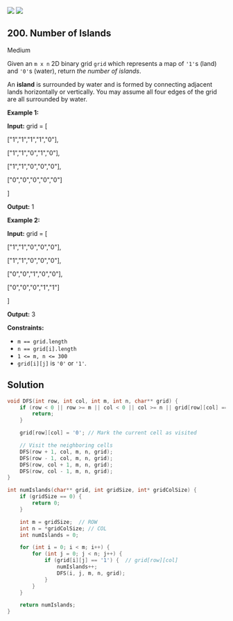 [![](https://img.shields.io/github/stars/javadev/LeetCode-in-All?label=Stars&style=flat-square)](https://github.com/javadev/LeetCode-in-All)
[![](https://img.shields.io/github/forks/javadev/LeetCode-in-All?label=Fork%20me%20on%20GitHub%20&style=flat-square)](https://github.com/javadev/LeetCode-in-All/fork)

## 200\. Number of Islands

Medium

Given an `m x n` 2D binary grid `grid` which represents a map of `'1'`s (land) and `'0'`s (water), return _the number of islands_.

An **island** is surrounded by water and is formed by connecting adjacent lands horizontally or vertically. You may assume all four edges of the grid are all surrounded by water.

**Example 1:**

**Input:** grid = [ 

["1","1","1","1","0"], 

["1","1","0","1","0"], 

["1","1","0","0","0"], 

["0","0","0","0","0"] 

]

**Output:** 1

**Example 2:**

**Input:** grid = [ 

["1","1","0","0","0"], 

["1","1","0","0","0"], 

["0","0","1","0","0"], 

["0","0","0","1","1"] 

]

**Output:** 3

**Constraints:**

*   `m == grid.length`
*   `n == grid[i].length`
*   `1 <= m, n <= 300`
*   `grid[i][j]` is `'0'` or `'1'`.

## Solution

```c
void DFS(int row, int col, int m, int n, char** grid) {
    if (row < 0 || row >= m || col < 0 || col >= n || grid[row][col] == '0') {
        return;
    }

    grid[row][col] = '0'; // Mark the current cell as visited

    // Visit the neighboring cells
    DFS(row + 1, col, m, n, grid);
    DFS(row - 1, col, m, n, grid);
    DFS(row, col + 1, m, n, grid);
    DFS(row, col - 1, m, n, grid);
}

int numIslands(char** grid, int gridSize, int* gridColSize) {
    if (gridSize == 0) {
        return 0;
    }

    int m = gridSize;  // ROW
    int n = *gridColSize; // COL
    int numIslands = 0;

    for (int i = 0; i < m; i++) {
        for (int j = 0; j < n; j++) {
            if (grid[i][j] == '1') {  // grid[row][col]
                numIslands++;
                DFS(i, j, m, n, grid);
            }
        }
    }

    return numIslands;
}
```